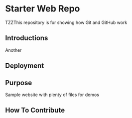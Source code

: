 # Starter Web Repo

TZZThis repository is for showing how Git and GitHub work

## Introductions
Another
## Deployment

## Purpose

Sample website with plenty of files for demos

## How To Contribute
